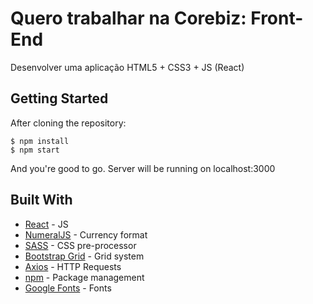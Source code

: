 # Quero trabalhar na Corebiz: Front-End

Desenvolver uma aplicação HTML5 + CSS3 + JS (React)

## Getting Started

After cloning the repository: 

```
$ npm install
$ npm start
```

And you're good to go.
Server will be running on localhost:3000

## Built With

* [React](reactjs.org) - JS
* [NumeralJS](numeraljs.com) - Currency format
* [SASS](https://sass-lang.com/) - CSS pre-processor
* [Bootstrap Grid](https://getbootstrap.com/) - Grid system
* [Axios](https://github.com/axios/axios) - HTTP Requests
* [npm](https://www.npmjs.com/) - Package management
* [Google Fonts](fonts.google.com) - Fonts
